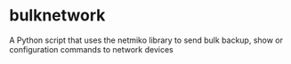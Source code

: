 # bulknetwork
A Python script that uses the netmiko library to send bulk backup, show or configuration commands to network devices

